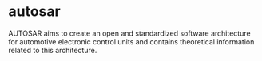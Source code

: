 # autosar
AUTOSAR aims to create an open and standardized software architecture for automotive electronic control units and contains theoretical information related to this architecture.
